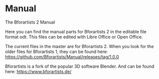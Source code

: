 # Manual
The Bforartists 2 Manual

Here you can find the manual parts for Bforartists 2 in the editable file format odt. This files can be edited with Libre Office or Open Office.

The current files in the master are for Bforartists 2. When you look for the older files for Bforartists 1, they can be found here: 
https://github.com/Bforartists/Manual/releases/tag/1.0.0

Bforartists is a fork of the popular 3D software Blender. And can be found here: https://www.bforartists.de/
